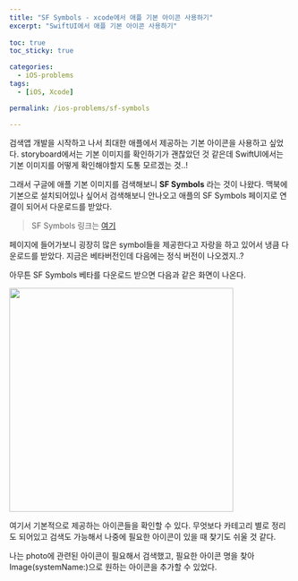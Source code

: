 ```yaml
---
title: "SF Symbols - xcode에서 애플 기본 아이콘 사용하기"
excerpt: "SwiftUI에서 애플 기본 아이콘 사용하기"
  
toc: true
toc_sticky: true

categories:
  - iOS-problems
tags:
  - [iOS, Xcode]

permalink: /ios-problems/sf-symbols

---
```


검색앱 개발을 시작하고 나서 최대한 애플에서 제공하는 기본 아이콘을 사용하고 싶었다. 
storyboard에서는 기본 이미지를 확인하기가 괜찮았던 것 같은데 SwiftUI에서는 기본 이미지를 어떻게 확인해야할지 도통 모르겠는 것..!

그래서 구글에 애플 기본 이미지를 검색해보니 **SF Symbols** 라는 것이 나왔다.
맥북에 기본으로 설치되어있나 싶어서 검색해보니 안나오고 애플의 SF Symbols 페이지로 연결이 되어서 다운로드를 받았다.


> SF Symbols 링크는 [여기](https://developer.apple.com/sf-symbols/)

페이지에 들어가보니 굉장히 많은 symbol들을 제공한다고 자랑을 하고 있어서 냉큼 다운로드를 받았다. 지금은 베타버전인데 다음에는 정식 버전이 나오겠지..?

아무튼 SF Symbols 베타를 다운로드 받으면 다음과 같은 화면이 나온다.


<img src="https://user-images.githubusercontent.com/22000470/187691912-e75b1d53-4f5f-4ab9-bc24-dd9f22eb5ab3.png" width="400">

여기서 기본적으로 제공하는 아이콘들을 확인할 수 있다. 무엇보다 카테고리 별로 정리도 되어있고 검색도 가능해서 나중에 필요한 아이콘이 있을 때 찾기도 쉬울 것 같다.

나는 photo에 관련된 아이콘이 필요해서 검색했고, 필요한 아이콘 명을 찾아 Image(systemName:)으로 원하는 아이콘을 추가할 수 있었다.

